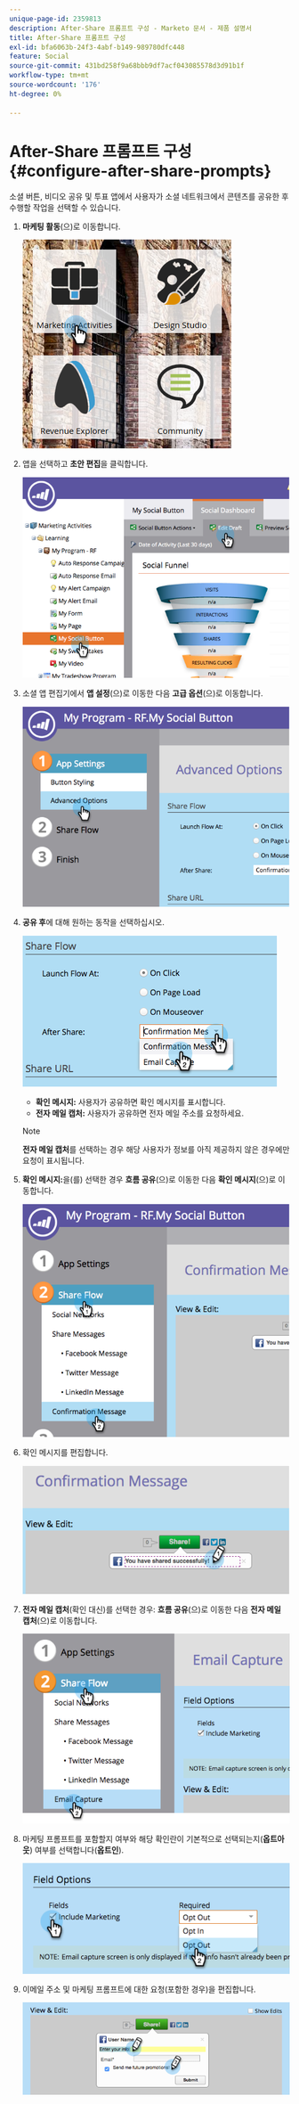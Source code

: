 ```yaml
---
unique-page-id: 2359813
description: After-Share 프롬프트 구성 - Marketo 문서 - 제품 설명서
title: After-Share 프롬프트 구성
exl-id: bfa6063b-24f3-4abf-b149-989780dfc448
feature: Social
source-git-commit: 431bd258f9a68bbb9df7acf043085578d3d91b1f
workflow-type: tm+mt
source-wordcount: '176'
ht-degree: 0%

---
```


# After-Share 프롬프트 구성 {#configure-after-share-prompts}

소셜 버튼, 비디오 공유 및 투표 앱에서 사용자가 소셜 네트워크에서 콘텐츠를 공유한 후 수행할 작업을 선택할 수 있습니다.

1. **마케팅 활동**(으)로 이동합니다.

   ![](assets/ma.png)

1. 앱을 선택하고 **초안 편집**&#x200B;을 클릭합니다.

   ![](assets/image2015-4-21-12-3a1-3a11.png)

1. 소셜 앱 편집기에서 **앱 설정**(으)로 이동한 다음 **고급 옵션**(으)로 이동합니다.

   ![](assets/image2015-4-21-12-3a10-3a54.png)

1. **공유 후**&#x200B;에 대해 원하는 동작을 선택하십시오.

   ![](assets/image2015-4-21-12-3a18-3a32.png)

   * **확인 메시지:** 사용자가 공유하면 확인 메시지를 표시합니다.
   * **전자 메일 캡처:** 사용자가 공유하면 전자 메일 주소를 요청하세요.

   >[!NOTE]
   >
   >**전자 메일 캡처**&#x200B;를 선택하는 경우 해당 사용자가 정보를 아직 제공하지 않은 경우에만 요청이 표시됩니다.

1. **확인 메시지:**&#x200B;을(를) 선택한 경우 **흐름 공유**(으)로 이동한 다음 **확인 메시지**(으)로 이동합니다.

   ![](assets/image2015-4-21-12-3a26-3a10.png)

1. 확인 메시지를 편집합니다.

   ![](assets/image2015-4-21-12-3a31-3a41.png)

1. **전자 메일 캡처**(확인 대신)를 선택한 경우: **흐름 공유**(으)로 이동한 다음 **전자 메일 캡처**(으)로 이동합니다.

   ![](assets/image2015-4-21-12-3a46-3a15.png)

1. 마케팅 프롬프트를 포함할지 여부와 해당 확인란이 기본적으로 선택되는지(**옵트아웃**) 여부를 선택합니다(**옵트인**).

   ![](assets/image2015-4-21-12-3a48-3a51.png)

1. 이메일 주소 및 마케팅 프롬프트에 대한 요청(포함한 경우)을 편집합니다.

   ![](assets/image2015-4-21-12-3a52-3a49.png)
